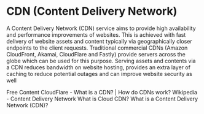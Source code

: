 # CDN (Content Delivery Network)

A Content Delivery Network (CDN) service aims to provide high availability and performance improvements of websites. This is achieved with fast delivery of website assets and content typically via geographically closer endpoints to the client requests.
Traditional commercial CDNs (Amazon CloudFront, Akamai, CloudFlare and Fastly) provide servers across the globe which can be used for this purpose.
Serving assets and contents via a CDN reduces bandwidth on website hosting, provides an extra layer of caching to reduce potential outages and can improve website security as well


<ResourceGroupTitle>Free Content</ResourceGroupTitle>
<BadgeLink colorScheme='yellow' badgeText='Read' href='https://www.cloudflare.com/en-ca/learning/cdn/what-is-a-cdn/'>CloudFlare - What is a CDN? | How do CDNs work?</BadgeLink>
<BadgeLink colorScheme='yellow' badgeText='Read' href='https://en.wikipedia.org/wiki/Content_delivery_network'>Wikipedia - Content Delivery Network</BadgeLink>
<BadgeLink badgeText='Watch' href='https://www.youtube.com/watch?v=841kyd_mfH0'>What is Cloud CDN?</BadgeLink>
<BadgeLink badgeText='Watch' href='https://www.youtube.com/watch?v=Bsq5cKkS33I'>What is a Content Delivery Network (CDN)?</BadgeLink>
